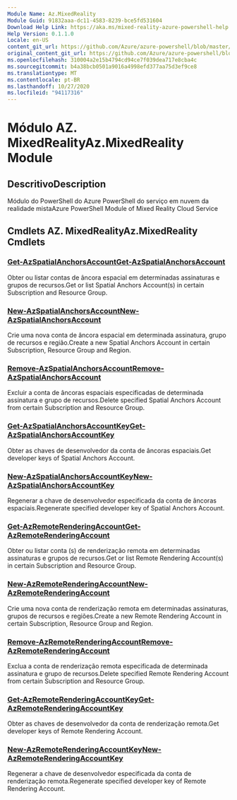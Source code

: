 ```yaml
---
Module Name: Az.MixedReality
Module Guid: 91832aaa-dc11-4583-8239-bce5fd531604
Download Help Link: https://aka.ms/mixed-reality-azure-powershell-help
Help Version: 0.1.1.0
Locale: en-US
content_git_url: https://github.com/Azure/azure-powershell/blob/master/src/MixedReality/MixedReality/help/Az.MixedReality.md
original_content_git_url: https://github.com/Azure/azure-powershell/blob/master/src/MixedReality/MixedReality/help/Az.MixedReality.md
ms.openlocfilehash: 310004a2e15b4794cd94ce7f039dea717e8cba4c
ms.sourcegitcommit: b4a38bcb0501a9016a4998efd377aa75d3ef9ce8
ms.translationtype: MT
ms.contentlocale: pt-BR
ms.lasthandoff: 10/27/2020
ms.locfileid: "94117316"
---
```

# <span data-ttu-id="84969-101">Módulo AZ. MixedReality</span><span class="sxs-lookup"><span data-stu-id="84969-101">Az.MixedReality Module</span></span>
## <span data-ttu-id="84969-102">Descritivo</span><span class="sxs-lookup"><span data-stu-id="84969-102">Description</span></span>
<span data-ttu-id="84969-103">Módulo do PowerShell do Azure PowerShell do serviço em nuvem da realidade mista</span><span class="sxs-lookup"><span data-stu-id="84969-103">Azure PowerShell Module of Mixed Reality Cloud Service</span></span>

## <span data-ttu-id="84969-104">Cmdlets AZ. MixedReality</span><span class="sxs-lookup"><span data-stu-id="84969-104">Az.MixedReality Cmdlets</span></span>
### [<span data-ttu-id="84969-105">Get-AzSpatialAnchorsAccount</span><span class="sxs-lookup"><span data-stu-id="84969-105">Get-AzSpatialAnchorsAccount</span></span>](Get-AzSpatialAnchorsAccount.md)
<span data-ttu-id="84969-106">Obter ou listar contas de âncora espacial em determinadas assinaturas e grupos de recursos.</span><span class="sxs-lookup"><span data-stu-id="84969-106">Get or list Spatial Anchors Account(s) in certain Subscription and Resource Group.</span></span>

### [<span data-ttu-id="84969-107">New-AzSpatialAnchorsAccount</span><span class="sxs-lookup"><span data-stu-id="84969-107">New-AzSpatialAnchorsAccount</span></span>](New-AzSpatialAnchorsAccount.md)
<span data-ttu-id="84969-108">Crie uma nova conta de âncora espacial em determinada assinatura, grupo de recursos e região.</span><span class="sxs-lookup"><span data-stu-id="84969-108">Create a new Spatial Anchors Account in certain Subscription, Resource Group and Region.</span></span>

### [<span data-ttu-id="84969-109">Remove-AzSpatialAnchorsAccount</span><span class="sxs-lookup"><span data-stu-id="84969-109">Remove-AzSpatialAnchorsAccount</span></span>](Remove-AzSpatialAnchorsAccount.md)
<span data-ttu-id="84969-110">Excluir a conta de âncoras espaciais especificadas de determinada assinatura e grupo de recursos.</span><span class="sxs-lookup"><span data-stu-id="84969-110">Delete specified Spatial Anchors Account from certain Subscription and Resource Group.</span></span>

### [<span data-ttu-id="84969-111">Get-AzSpatialAnchorsAccountKey</span><span class="sxs-lookup"><span data-stu-id="84969-111">Get-AzSpatialAnchorsAccountKey</span></span>](Get-AzSpatialAnchorsAccountKey.md)
<span data-ttu-id="84969-112">Obter as chaves de desenvolvedor da conta de âncoras espaciais.</span><span class="sxs-lookup"><span data-stu-id="84969-112">Get developer keys of Spatial Anchors Account.</span></span>

### [<span data-ttu-id="84969-113">New-AzSpatialAnchorsAccountKey</span><span class="sxs-lookup"><span data-stu-id="84969-113">New-AzSpatialAnchorsAccountKey</span></span>](New-AzSpatialAnchorsAccountKey.md)
<span data-ttu-id="84969-114">Regenerar a chave de desenvolvedor especificada da conta de âncoras espaciais.</span><span class="sxs-lookup"><span data-stu-id="84969-114">Regenerate specified developer key of Spatial Anchors Account.</span></span>

### [<span data-ttu-id="84969-115">Get-AzRemoteRenderingAccount</span><span class="sxs-lookup"><span data-stu-id="84969-115">Get-AzRemoteRenderingAccount</span></span>](Get-AzRemoteRenderingAccount.md)
<span data-ttu-id="84969-116">Obter ou listar conta (s) de renderização remota em determinadas assinaturas e grupos de recursos.</span><span class="sxs-lookup"><span data-stu-id="84969-116">Get or list Remote Rendering Account(s) in certain Subscription and Resource Group.</span></span>

### [<span data-ttu-id="84969-117">New-AzRemoteRenderingAccount</span><span class="sxs-lookup"><span data-stu-id="84969-117">New-AzRemoteRenderingAccount</span></span>](New-AzRemoteRenderingAccount.md)
<span data-ttu-id="84969-118">Crie uma nova conta de renderização remota em determinadas assinaturas, grupos de recursos e regiões.</span><span class="sxs-lookup"><span data-stu-id="84969-118">Create a new Remote Rendering Account in certain Subscription, Resource Group and Region.</span></span>

### [<span data-ttu-id="84969-119">Remove-AzRemoteRenderingAccount</span><span class="sxs-lookup"><span data-stu-id="84969-119">Remove-AzRemoteRenderingAccount</span></span>](Remove-AzRemoteRenderingAccount.md)
<span data-ttu-id="84969-120">Exclua a conta de renderização remota especificada de determinada assinatura e grupo de recursos.</span><span class="sxs-lookup"><span data-stu-id="84969-120">Delete specified Remote Rendering Account from certain Subscription and Resource Group.</span></span>

### [<span data-ttu-id="84969-121">Get-AzRemoteRenderingAccountKey</span><span class="sxs-lookup"><span data-stu-id="84969-121">Get-AzRemoteRenderingAccountKey</span></span>](Get-AzRemoteRenderingAccountKey.md)
<span data-ttu-id="84969-122">Obter as chaves de desenvolvedor da conta de renderização remota.</span><span class="sxs-lookup"><span data-stu-id="84969-122">Get developer keys of Remote Rendering Account.</span></span>

### [<span data-ttu-id="84969-123">New-AzRemoteRenderingAccountKey</span><span class="sxs-lookup"><span data-stu-id="84969-123">New-AzRemoteRenderingAccountKey</span></span>](New-AzRemoteRenderingAccountKey.md)
<span data-ttu-id="84969-124">Regenerar a chave de desenvolvedor especificada da conta de renderização remota.</span><span class="sxs-lookup"><span data-stu-id="84969-124">Regenerate specified developer key of Remote Rendering Account.</span></span>